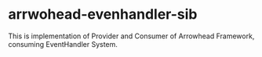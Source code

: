 # arrwohead-evenhandler-sib
This is implementation of Provider and Consumer of Arrowhead Framework, consuming EventHandler System.
